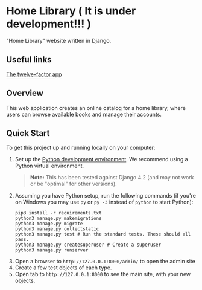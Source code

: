 # Home Library ( It is under development!!! ) 

"Home Library" website written in Django.

## Useful links

[The twelve-factor app](https://12factor.net/)

## Overview

This web application creates an online catalog for a home library, where users can browse available books and manage their accounts.

## Quick Start

To get this project up and running locally on your computer:
1. Set up the [Python development environment](https://github.com/EvilPencil/home-library/blob/master/server-set-up.md).
   We recommend using a Python virtual environment.
   > **Note:** This has been tested against Django 4.2 (and may not work or be "optimal" for other versions).
1. Assuming you have Python setup, run the following commands (if you're on Windows you may use `py` or `py -3` instead of `python` to start Python):
   ```
   pip3 install -r requirements.txt
   python3 manage.py makemigrations
   python3 manage.py migrate
   python3 manage.py collectstatic
   python3 manage.py test # Run the standard tests. These should all pass.
   python3 manage.py createsuperuser # Create a superuser
   python3 manage.py runserver
   ```
1. Open a browser to `http://127.0.0.1:8000/admin/` to open the admin site
1. Create a few test objects of each type.
1. Open tab to `http://127.0.0.1:8000` to see the main site, with your new objects.
